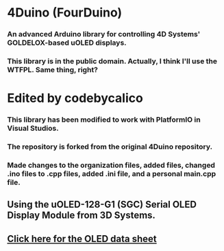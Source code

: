 # 4Duino (FourDuino)

### An advanced Arduino library for controlling 4D Systems' GOLDELOX-based uOLED displays.
### This library is in the public domain. Actually, I think I'll use the WTFPL. Same thing, right?

# Edited by codebycalico
### This library has been modified to work with PlatformIO in Visual Studios.
### The repository is forked from the original 4Duino repository.
### Made changes to the organization files, added files, changed .ino files to .cpp files, added .ini file, and a personal main.cpp file.

## Using the uOLED-128-G1 (SGC) Serial OLED Display Module from 3D Systems.
## [Click here for the OLED data sheet](https://docs.rs-online.com/8783/0900766b80e24343.pdf)